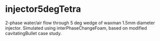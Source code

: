 # injector5degTetra
2-phase water/air flow through 5 deg wedge of waxman 1.5mm diameter injector. Simulated using interPhaseChangeFoam, based on modified cavitatingBullet case study. 
